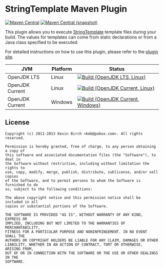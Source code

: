 StringTemplate Maven Plugin
===

[![Maven Central](https://img.shields.io/maven-central/v/string-template-maven-plugin/string-template-maven-plugin.svg?style=flat-square)](http://search.maven.org/#search%7Cga%7C1%7Cg%3A%22string-template-maven-plugin%22)
[![Maven Central (snapshot)](https://img.shields.io/nexus/s/https/oss.sonatype.org/string-template-maven-plugin/string-template-maven-plugin.svg?style=flat-square)](https://oss.sonatype.org/content/repositories/snapshots/com/io7m/string-template-maven-plugin/)

This plugin allows you to execute [StringTemplate](http://www.stringtemplate.org/) template files during your
build. The values for templates can come from static declarations or from a Java class specified to be executed.

For detailed instructions on how to use this plugin, please refer to the
[plugin site](http://kevinbirch.github.com/string-template-maven-plugin/).

| JVM             | Platform | Status |
|-----------------|----------|--------|
| OpenJDK LTS     | Linux    | [![Build (OpenJDK LTS, Linux)](https://img.shields.io/github/workflow/status/io7m/string-template-maven-plugin/main-openjdk_lts-linux)](https://github.com/io7m/string-template-maven-plugin/actions?query=workflow%3Amain-openjdk_lts-linux) |
| OpenJDK Current | Linux    | [![Build (OpenJDK Current, Linux)](https://img.shields.io/github/workflow/status/io7m/string-template-maven-plugin/main-openjdk_current-linux)](https://github.com/io7m/string-template-maven-plugin/actions?query=workflow%3Amain-openjdk_current-linux)
| OpenJDK Current | Windows  | [![Build (OpenJDK Current, Windows)](https://img.shields.io/github/workflow/status/io7m/string-template-maven-plugin/main-openjdk_current-windows)](https://github.com/io7m/string-template-maven-plugin/actions?query=workflow%3Amain-openjdk_current-windows)

## License

```
Copyright (c) 2011-2013 Kevin Birch <kmb@pobox.com>. All rights reserved.

Permission is hereby granted, free of charge, to any person obtaining a copy of
this software and associated documentation files (the "Software"), to deal in
the Software without restriction, including without limitation the rights to
use, copy, modify, merge, publish, distribute, sublicense, and/or sell copies
of the Software, and to permit persons to whom the Software is furnished to do
so, subject to the following conditions:

The above copyright notice and this permission notice shall be included in all
copies or substantial portions of the Software.

THE SOFTWARE IS PROVIDED "AS IS", WITHOUT WARRANTY OF ANY KIND, EXPRESS OR
IMPLIED, INCLUDING BUT NOT LIMITED TO THE WARRANTIES OF MERCHANTABILITY,
FITNESS FOR A PARTICULAR PURPOSE AND NONINFRINGEMENT. IN NO EVENT SHALL THE
AUTHORS OR COPYRIGHT HOLDERS BE LIABLE FOR ANY CLAIM, DAMAGES OR OTHER
LIABILITY, WHETHER IN AN ACTION OF CONTRACT, TORT OR OTHERWISE, ARISING FROM,
OUT OF OR IN CONNECTION WITH THE SOFTWARE OR THE USE OR OTHER DEALINGS IN THE
SOFTWARE.
```
